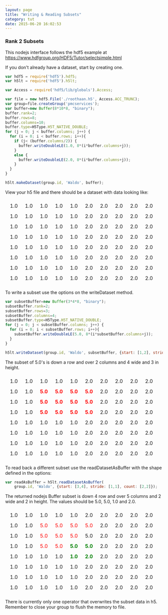 ```yaml
---
layout: page
title: "Writing & Reading Subsets"
category: tut
date: 2015-06-20 16:02:53
---
```


### Rank 2 Subsets

This nodejs interface follows the hdf5 example at <https://www.hdfgroup.org/HDF5/Tutor/selectsimple.html>

If you don't already have a dataset, start by creating one.

``` javascript
var hdf5 = require('hdf5').hdf5;
var h5lt = require('hdf5').h5lt;

var Access = require('hdf5/lib/globals').Access;

var file = new hdf5.File('./roothaan.h5', Access.ACC_TRUNC);
var group=file.createGroup('pmcservices');
var buffer=new Buffer(8*10*8, "binary");
buffer.rank=2;
buffer.rows=8;
buffer.columns=10;
buffer.type=H5Type.H5T_NATIVE_DOUBLE;
for (j = 0; j < buffer.columns; j++) {
  for (i = 0; i < buffer.rows; i++){
    if (j< (buffer.columns/2)) {
      buffer.writeDoubleLE(1.0, 8*(i*buffer.columns+j));
    }
    else {
      buffer.writeDoubleLE(2.0, 8*(i*buffer.columns+j));
    }
  }
}

h5lt.makeDataset(group.id, 'Waldo', buffer);
```

View your h5 file and there should be a dataset with data looking like:
<table style="border-collapse: separate; border-spacing: 7px;">
    <tr>
        <td>1.0</td><td>1.0</td><td>1.0</td><td>1.0</td><td>1.0</td><td>2.0</td><td>2.0</td><td>2.0</td><td>2.0</td><td>2.0</td>
    </tr>
    <tr>
        <td>1.0</td><td>1.0</td><td>1.0</td><td>1.0</td><td>1.0</td><td>2.0</td><td>2.0</td><td>2.0</td><td>2.0</td><td>2.0</td>
    </tr>
    <tr>
        <td>1.0</td><td>1.0</td><td>1.0</td><td>1.0</td><td>1.0</td><td>2.0</td><td>2.0</td><td>2.0</td><td>2.0</td><td>2.0</td>
    </tr>
    <tr>
        <td>1.0</td><td>1.0</td><td>1.0</td><td>1.0</td><td>1.0</td><td>2.0</td><td>2.0</td><td>2.0</td><td>2.0</td><td>2.0</td>
    </tr>
    <tr>
        <td>1.0</td><td>1.0</td><td>1.0</td><td>1.0</td><td>1.0</td><td>2.0</td><td>2.0</td><td>2.0</td><td>2.0</td><td>2.0</td>
    </tr>
    <tr>
        <td>1.0</td><td>1.0</td><td>1.0</td><td>1.0</td><td>1.0</td><td>2.0</td><td>2.0</td><td>2.0</td><td>2.0</td><td>2.0</td>
    </tr>
    <tr>
        <td>1.0</td><td>1.0</td><td>1.0</td><td>1.0</td><td>1.0</td><td>2.0</td><td>2.0</td><td>2.0</td><td>2.0</td><td>2.0</td>
    </tr>
    <tr>
        <td>1.0</td><td>1.0</td><td>1.0</td><td>1.0</td><td>1.0</td><td>2.0</td><td>2.0</td><td>2.0</td><td>2.0</td><td>2.0</td>
    </tr>
</table>

To write a subset use the options on the writeDataset method.

``` javascript
var subsetBuffer=new Buffer(3*4*8, "binary");
subsetBuffer.rank=2;
subsetBuffer.rows=3;
subsetBuffer.columns=4;
subsetBuffer.type=H5Type.H5T_NATIVE_DOUBLE;
for (j = 0; j < subsetBuffer.columns; j++) {
  for (i = 0; i < subsetBuffer.rows; i++){
    subsetBuffer.writeDoubleLE(5.0, 8*(i*subsetBuffer.columns+j));
  }
}

h5lt.writeDataset(group.id, 'Waldo', subsetBuffer, {start: [1,2], stride: [1,1], count: [3,4]});
```

The subset of 5.0's is down a row and over 2 columns and 4 wide and 3 in height.

<table style="border-collapse: separate; border-spacing: 7px;">
    <tr>
        <td>1.0</td><td>1.0</td><td>1.0</td><td>1.0</td><td>1.0</td><td>2.0</td><td>2.0</td><td>2.0</td><td>2.0</td><td>2.0</td>
    </tr>
    <tr>
        <td>1.0</td><td>1.0</td><td style="font-weight: bold; color: red">5.0</td><td style="font-weight: bold; color: red">5.0</td><td style="font-weight: bold; color: red">5.0</td><td style="font-weight: bold; color: red">5.0</td><td>2.0</td><td>2.0</td><td>2.0</td><td>2.0</td>
    </tr>
    <tr>
        <td>1.0</td><td>1.0</td><td style="font-weight: bold; color: red">5.0</td><td style="font-weight: bold; color: red">5.0</td><td style="font-weight: bold; color: red">5.0</td><td style="font-weight: bold; color: red">5.0</td><td>2.0</td><td>2.0</td><td>2.0</td><td>2.0</td>
    </tr>
    <tr>
        <td>1.0</td><td>1.0</td><td style="font-weight: bold; color: red">5.0</td><td style="font-weight: bold; color: red">5.0</td><td style="font-weight: bold; color: red">5.0</td><td style="font-weight: bold; color: red">5.0</td><td>2.0</td><td>2.0</td><td>2.0</td><td>2.0</td>
    </tr>
    <tr>
        <td>1.0</td><td>1.0</td><td>1.0</td><td>1.0</td><td>1.0</td><td>2.0</td><td>2.0</td><td>2.0</td><td>2.0</td><td>2.0</td>
    </tr>
    <tr>
        <td>1.0</td><td>1.0</td><td>1.0</td><td>1.0</td><td>1.0</td><td>2.0</td><td>2.0</td><td>2.0</td><td>2.0</td><td>2.0</td>
    </tr>
    <tr>
        <td>1.0</td><td>1.0</td><td>1.0</td><td>1.0</td><td>1.0</td><td>2.0</td><td>2.0</td><td>2.0</td><td>2.0</td><td>2.0</td>
    </tr>
    <tr>
        <td>1.0</td><td>1.0</td><td>1.0</td><td>1.0</td><td>1.0</td><td>2.0</td><td>2.0</td><td>2.0</td><td>2.0</td><td>2.0</td>
    </tr>
</table>

To read back a different subset use the readDatasetAsBuffer with the shape defined in the options:

```javascript
var readAsBuffer = h5lt.readDatasetAsBuffer(
    group.id, 'Waldo', {start: [3,4], stride: [1,1], count: [2,2]});
```

The returned nodejs Buffer subset is down 4 row and over 5 columns and 2 wide and 2 in height.  The values should be 5.0, 5.0, 1.0 and 2.0.

<table style="border-collapse: separate; border-spacing: 7px;">
    <tr>
        <td>1.0</td><td>1.0</td><td>1.0</td><td>1.0</td><td>1.0</td><td>2.0</td><td>2.0</td><td>2.0</td><td>2.0</td><td>2.0</td>
    </tr>
    <tr>
        <td>1.0</td><td>1.0</td><td style=" color: red">5.0</td><td style="color: red">5.0</td><td style="color: red">5.0</td><td style="color: red">5.0</td><td>2.0</td><td>2.0</td><td>2.0</td><td>2.0</td>
    </tr>
    <tr>
        <td>1.0</td><td>1.0</td><td style="color: red">5.0</td><td style="color: red">5.0</td><td style="color: red">5.0</td><td style="fcolor: red">5.0</td><td>2.0</td><td>2.0</td><td>2.0</td><td>2.0</td>
    </tr>
    <tr>
        <td>1.0</td><td>1.0</td><td style="color: red">5.0</td><td style="color: red">5.0</td><td style="font-weight: bold; color: green">5.0</td><td style="font-weight: bold; color: green">5.0</td><td>2.0</td><td>2.0</td><td>2.0</td><td>2.0</td>
    </tr>
    <tr>
        <td>1.0</td><td>1.0</td><td>1.0</td><td>1.0</td><td style="font-weight: bold; color: green">1.0</td><td style="font-weight: bold; color: green">2.0</td><td>2.0</td><td>2.0</td><td>2.0</td><td>2.0</td>
    </tr>
    <tr>
        <td>1.0</td><td>1.0</td><td>1.0</td><td>1.0</td><td>1.0</td><td>2.0</td><td>2.0</td><td>2.0</td><td>2.0</td><td>2.0</td>
    </tr>
    <tr>
        <td>1.0</td><td>1.0</td><td>1.0</td><td>1.0</td><td>1.0</td><td>2.0</td><td>2.0</td><td>2.0</td><td>2.0</td><td>2.0</td>
    </tr>
    <tr>
        <td>1.0</td><td>1.0</td><td>1.0</td><td>1.0</td><td>1.0</td><td>2.0</td><td>2.0</td><td>2.0</td><td>2.0</td><td>2.0</td>
    </tr>
</table>

There is currently only one operator that overwrites the subset data in h5. Remember to close your group to flush the memory to file.
